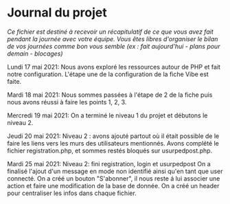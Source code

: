 # Journal du projet

*Ce fichier est destiné à recevoir un récapitulatif de ce que vous avez fait pendant la journée avec votre équipe. Vous êtes libres d'organiser le bilan de vos journées comme bon vous semble (ex : fait aujourd'hui - plans pour demain - blocages)*

Lundi 17 mai 2021:
Nous avons exploré les ressources autour de PHP et fait notre configuration.
L'étape une de la configuration de la fiche Vibe est faite.

Mardi 18 mai 2021:
Nous sommes passées à l'étape de 2 de la fiche puis nous avons réussi à faire les points 1, 2, 3.

Mercredi 19 mai 2021:
On a terminé le niveau 1 du projet et débutons le niveau 2.

Jeudi 20 mai 2021:
Niveau 2 : avons ajouté partout où il était possible de le faire les liens vers les murs des utilisateurs mentionnés.
Avons complété le fichier registration.php, et sommes restés bloqués sur usurpedpost.php.

Mardi 25 mai 2021:
Niveau 2: fini registration, login et usurpedpost
On a finalisé l'ajout d'un message en mode non identifié ainsi qu'en tant que user connecté. 
On a créé un bouton "S'abonner", il nous reste á lui associer une action et faire une modification de la base de donnée. 
On a créé un header pour centraliser les infos dans chaque fichier. 